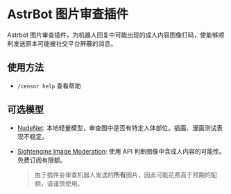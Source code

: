 # AstrBot 图片审查插件

Astrbot 图片审查插件，为机器人回复中可能出现的成人内容图像打码，使能够顺利发送原本可能被社交平台屏蔽的消息。

## 使用方法

- `/censor help` 查看帮助

## 可选模型

- [NudeNet](https://github.com/notAI-tech/NudeNet): 本地轻量模型，审查图中是否有特定人体部位。插画、漫画测试表现不稳定。

- [Sightengine Image Moderation](https://sightengine.com/image-moderation): 使用 API 判断图像中含成人内容的可能性。免费订阅有限额。
  > 由于插件会审查机器人发送的**所有**图片，因此可能花费高于预期的配额，请谨慎使用。
